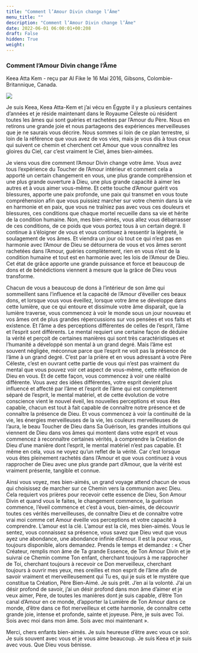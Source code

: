 ```yaml
---
title: "Comment l’Amour Divin change l’Âme"
menu_title: ""
description: "Comment l’Amour Divin change l’Âme"
date: 2022-06-01 06:00:01+00:208
draft: False
hidden: True
weight:
---
```

### Comment l’Amour Divin change l’Âme

Keea Atta Kem - reçu par Al Fike le 16 Mai 2016, Gibsons, Colombie-Britannique, Canada.

![](/fr-contemporary-messages/fr-contemporary-messages-by-date-order/fr-contemporary-messages-2016/fr-dreamstime_xs_4192196.jpg)

Je suis Keea, Keea Atta-Kem et j’ai vécu en Égypte il y a plusieurs centaines d’années et je réside maintenant dans le Royaume Céleste où résident toutes les âmes qui sont guéries et rachetées par l’Amour du Père. Nous en retirons une grande joie et nous partageons des expériences merveilleuses que je ne saurais vous décrire. Nous sommes si loin de ce plan terrestre, si loin de la référence que vous avez de vos vies, mais je vous dis à tous ceux qui suivent ce chemin et cherchent cet Amour que vous connaîtrez les gloires du Ciel, car c’est vraiment le Ciel, âmes bien-aimées.

Je viens vous dire comment l’Amour Divin change votre âme. Vous avez tous l’expérience du Toucher de l’Amour intérieur et comment cela a apporté un certain changement en vous, une plus grande compréhension et une plus grande ouverture à Dieu, une plus grande capacité à aimer les autres et à vous aimer vous-même. Et cette touche d’Amour guérit vos blessures, apporte une paix profonde, une paix qui transmet en vous toute compréhension afin que vous puissiez marcher sur votre chemin dans la vie en harmonie et en paix, que vous ne traîniez pas avec vous ces douleurs et blessures, ces conditions que chaque mortel recueille dans sa vie et hérite de la condition humaine. Non, mes bien-aimés, vous allez vous débarrasser de ces conditions, de ce poids que vous portez tous à un certain degré. Il continue à s’éloigner de vous et vous continuez à ressentir la légèreté, le soulagement de vos âmes. Et viendra un jour où tout ce qui n’est pas en harmonie avec l’Amour de Dieu se détournera de vous et vos âmes seront rachetées dans l’Amour, guéries complètement, rien en vous n’est de la condition humaine et tout est en harmonie avec les lois de l’Amour de Dieu. Cet état de grâce apporte une grande puissance et force et beaucoup de dons et de bénédictions viennent à mesure que la grâce de Dieu vous transforme.

Chacun de vous a beaucoup de dons à l’intérieur de son âme qui sommeillent sans l’influence et la capacité de l’Amour d’éveiller ces beaux dons, et lorsque vous vous éveillez, lorsque votre âme se développe dans cette lumière, que ce qui entoure et dissimule votre âme disparaît, que la lumière traverse, vous commencez à voir le monde sous un jour nouveau et vos âmes ont de plus grandes répercussions sur vos pensées et vos faits et existence. Et l’âme a des perceptions différentes de celles de l’esprit, l’âme et l’esprit sont différents. Le mental requiert une certaine façon de déduire la vérité et perçoit de certaines manières qui sont très caractéristiques et l’humanité a développé son mental à un grand degré. Mais l’âme est souvent négligée, méconnue parce que l’esprit ne voit pas la présence de l’âme à un grand degré. C’est par la prière et en vous adressant à votre Père Céleste, c’est en ouvrant cette partie de vous qui n’est pas vraiment du mental que vous pouvez voir cet aspect de vous-même, cette réflexion de Dieu en vous. Et de cette façon, vous commencez à voir une réalité différente. Vous avez des idées différentes, votre esprit devient plus influencé et affecté par l’âme et l’esprit de l’âme qui est complètement séparé de l’esprit, le mental matériel, et de cette évolution de votre conscience vient le nouvel éveil, les nouvelles perceptions et vous êtes capable, chacun est tout à fait capable de connaître notre présence et de connaître la présence de Dieu. Et vous commencez à voir la continuité de la vie, les énergies merveilleuses de la vie, les couleurs merveilleuses de l’aura, le beau Toucher de Dieu dans Sa Guérison, les grandes intuitions qui viennent de Dieu dans vos âmes qui montent dans votre esprit et vous commencez à reconnaître certaines vérités, à comprendre la Création de Dieu d’une manière dont l’esprit, le mental matériel n’est pas capable. Et même en cela, vous ne voyez qu’un reflet de la vérité. Car c’est lorsque vous êtes pleinement rachetés dans l’Amour et que vous continuez à vous rapprocher de Dieu avec une plus grande part d’Amour, que la vérité est vraiment présente, tangible et connue.

Ainsi vous voyez, mes bien-aimés, un grand voyage attend chacun de vous qui choisissez de marcher sur ce Chemin vers la communion avec Dieu. Cela requiert vos prières pour recevoir cette essence de Dieu, Son Amour Divin et quand vous le faites, le changement commence, la guérison commence, l’éveil commence et c’est à vous, bien-aimés, de découvrir toutes ces vérités merveilleuses, de connaître Dieu et de connaître votre vrai moi comme cet Amour éveille vos perceptions et votre capacité à comprendre. L’amour est la clé. L’amour est la clé, mes bien-aimés. Vous le sentez, vous connaissez sa présence, vous savez que Dieu veut que vous ayez une abondance, une abondance infinie d’Amour. Il est la pour vous, toujours disponible, alors demandez. Prends le temps et demandez : « Cher Créateur, remplis mon âme de Ta grande Essence, de Ton Amour Divin et je suivrai ce Chemin comme Ton enfant, cherchant toujours à me rapprocher de Toi, cherchant toujours à recevoir ce Don merveilleux, cherchant toujours à ouvrir mes yeux, mes oreilles et mon esprit de l’âme afin de savoir vraiment et merveilleusement qui Tu es, qui je suis et le mystère que constitue ta Création, Père Bien-Aimé. Je suis prêt. J’en ai la volonté. J’ai un désir profond de savoir, j’ai un désir profond dans mon âme d’aimer et je veux aimer, Père, de toutes les manières dont je suis capable, d’être Ton canal d’Amour en ce monde, d’apporter la Lumière de Ton Amour dans ce monde, d’être dans ce flot merveilleux et cette harmonie, de connaître cette grande joie, intense et profonde, sainte et joyeuse. Père, je suis avec Toi. Sois avec moi dans mon âme. Sois avec moi maintenant ».

Merci, chers enfants bien-aimés. Je suis heureuse d’être avec vous ce soir. Je suis souvent avec vous et je vous aime beaucoup. Je suis Keea et je suis avec vous. Que Dieu vous bénisse.
